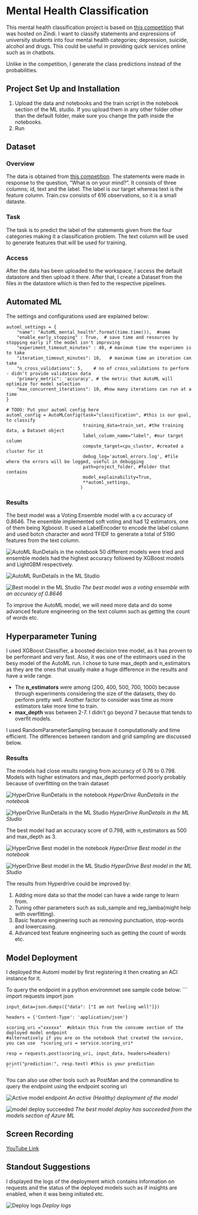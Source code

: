 
# Mental Health Classification

This mental health classification project is based on [this competition](https://zindi.africa/competitions/basic-needs-basic-rights-kenya-tech4mentalhealth) that was hosted on Zindi. I want to classify statements and expressions of university students into four mental health categories; depression, suicide, alcohol and drugs. This could be useful in providing quick services online such as in chatbots. 

Unlike in the competition, I generate the class predictions instead of the probabilities. 

## Project Set Up and Installation

1. Upload the data and notebooks and the train script in the notebook section of the ML studio. If you upload them in any other folder other than the default folder, make sure you change the path inside the notebooks.
2. Run

## Dataset

### Overview

The data is obtained from [this competition](https://zindi.africa/competitions/basic-needs-basic-rights-kenya-tech4mentalhealth). The statements were made in response to the question, “What is on your mind?”. It consists of three columns; id, text and the label.  The label is our target whereas text is the feature column. Train.csv consists of 616 observations, so it is a small dataste.

### Task

The task is to predict the label of the statements given from the four categories making it a classification problem. The text column will be used to generate features that will be used for training.

### Access

After the data has been uploaded to the workspace, I access the default datastore and then upload it there. After that, I create a Dataset from the files in the datastore which is then fed to the respective pipelines. 

## Automated ML

The settings and configurations used are explained below:

```
automl_settings = {
    "name": "AutoML_mental_health".format(time.time()),  #name 
    "enable_early_stopping" : True,  # save time and resources by stopping early if the model isn't improving
    "experiment_timeout_minutes" : 40, # maximum time the experimen is to take
    "iteration_timeout_minutes": 10,   # maximum time an iteration can take
    "n_cross_validations": 5,    # no of cross_validations to perform - didn't provide validation data
    "primary_metric": 'accuracy', # the metric that AutoML will optimize for model selection
    "max_concurrent_iterations": 10, #how many iterations can run at a time
}

# TODO: Put your automl config here
automl_config = AutoMLConfig(task="classification", #this is our goal, to classify
                             training_data=train_set, #the training data, a Dataset object
                             label_column_name="label", #our target column
                             compute_target=cpu_cluster, #created a cluster for it
                             debug_log='automl_errors.log', #file where the errors will be logged, useful in debugging
                             path=project_folder, #folder that contains 
                             model_explainability=True,
                             **automl_settings,
                            ) 
```


### Results

The best model was a Voting Ensemble model with a cv accuracy of 0.8646.  The ensemble implemented soft voting and had 12 estimators, one of them being Xgboost. It used a LabelEncoder to encode the label column and used botch character and word TFIDF to generate a total of 5190 features from the text column.


![AutoML RunDetails in the notebook](screenshots/RunDetails_Widget-nb.PNG) 50 different models were tried and ensemble models had the highest accuracy followed by XGBoost models and LightGBM respectively.


![AutoML RunDetails in the ML Studio](screenshots/RunDetails_studio.PNG)


![Best model in the ML Studio](screenshots/best_model_run_id.PNG) *The best model was a voting ensemble with an accuracy of 0.8646*


To improve the AutoML model, we will need more data and do some advanced feature engineering on the text column such as getting the count of words etc.

## Hyperparameter Tuning

I used XGBoost Classifier, a boosted decision tree model, as it has proven to be performant and very fast. Also, it was one of the estimaors used in the besy model of the AutoML run. I chose to tune max_depth and n_estimators as they are the ones that usually make a huge difference in the results and have a wide range. 
* The **n_estimators** were among (200, 400, 500, 700, 1000) because through experiments considering the size of the datasets, they do perform pretty well. Another factor to consider was time as more estimators take more time to train.
* **max_depth** was between 2-7. I didn't go beyond 7 because that tends to overfit models.

I used RandomParameterSampling because it computationally and time efficient. The differences between random and grid sampling are discussed below.


### Results

The models had close results ranging from accuracy of 0.76 to 0.798. Models with higher estimators and max_depth performed poorly probably because of overfitting on the train dataset

![HyperDrive RunDetails in the notebook](screenshots/hd_run_details_widget.PNG)
*HyperDrive RunDetails in the notebook*


![HyperDrive RunDetails in the ML Studio](screenshots/hd_run_details_widget_studio.PNG)
*HyperDrive RunDetails in the ML Studio*


The best model had an accuracy score of 0.798, with n_estimators as 500 and max_depth as 3.

![ HyperDrive Best model in the notebook](screenshots/hd_best_model_run_id_nb.PNG)  *HyperDrive Best model in the notebook*


![ HyperDrive Best model in the ML Studio](screenshots/hd_best_model_run_id_studio.PNG) *HyperDrive Best model in the ML Studio*


The results from Hyperdrive could be improved by:
1. Adding more data so that the model can have a wide range to learn from.
2. Tuning other parameters such as sub_sample and reg_lamba(might help with overfitting).
3. Basic feature engineering such as removing punctuation, stop-words and lowercasing.
4. Advanced text feature engineering such as getting the count of words etc.

## Model Deployment
I deployed the Automl model by first registering it then creating an ACI instance for it. 

To query the endpoint in a python environmnet see sample code below:
	```
	import requests
	import json

	input_data=json.dumps({"data": ["I am not feeling well"]})

	headers = {'Content-Type': 'application/json'}

	scoring_uri ="xxxxxx"  #obtain this from the consume section of the deployed model endpoint
	#alternatively if you are on the notebook that created the service, you can use  *scoring_uri = service.scoring_uri*

	resp = requests.post(scoring_uri, input_data, headers=headers)

	print("prediction:", resp.text) #this is your prediction
	```

You can also use other tools such as PostMan and the commandline to query the endpoint using the endpoint scoring uri

![ Active model endpoint](screenshots/deployment_healthy.PNG)  *An active (Healthy) deployment of the model*


![ model deploy succeeded](screenshots/deployment_succeeded.PNG) *The best model deploy has succeeded from the models section of Azure ML*


## Screen Recording
[YouTube Link](https://youtu.be/8PUd4A_N4ro)


## Standout Suggestions
I displayed the logs of the deployment which contains information on requests and the status of the deployed models such as if insights are enabled, when it was being initiated etc.

![ Deploy logs](screenshots/deployment_healthy.PNG) *Deploy logs*

